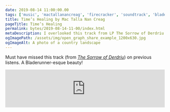 ```yaml
---
date: 2019-08-14 11:00:00.00
tags: ['music', 'mactallanancreag', 'firecracker', 'soundtrack', 'bladerunner', 'scottish']
title: Time’s Healing by Mac Talla Nan Creag
pageTitle: Time’s Healing
permalink: bytes/2019-08-14-11-00/index.html
metaDescription: I overlooked this track from LP The Sorrow of Derdriu on previous listens, but won’t again.
ogImagePath: /assets/img/open_graph_share_example_1200x630.jpg
ogImageAlt: A photo of a country landscape
---
```


Must have missed this track (from [_The Sorrow of Derdriu_](/bytes/mac-talla-nan-creag-the-sorrow-of-derdiu)) on previous listens. A Bladerunner-esque beauty!

<iframe loading="lazy" style="border: 0; width: 100%; height: 120px;" src="https://bandcamp.com/EmbeddedPlayer/album=1285742574/size=large/bgcol=ffffff/linkcol=0687f5/tracklist=false/artwork=small/track=1120665509/transparent=true/" seamless><a href="http://firecrackerrecordings.bandcamp.com/album/firec027lp-the-sorrow-of-derdriu">FIREC027LP The Sorrow Of Derdriu by Mac-Talla Nan Creag</a></iframe>

